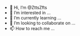 - 👋 Hi, I’m @ZttsZfts
- 👀 I’m interested in ...
- 🌱 I’m currently learning ...
- 💞️ I’m looking to collaborate on ...
- 📫 How to reach me ...

<!---
ZttsZfts/ZttsZfts is a ✨ special ✨ repository because its `README.md` (this file) appears on your GitHub profile.
You can click the Preview link to take a look at your changes.
--->
